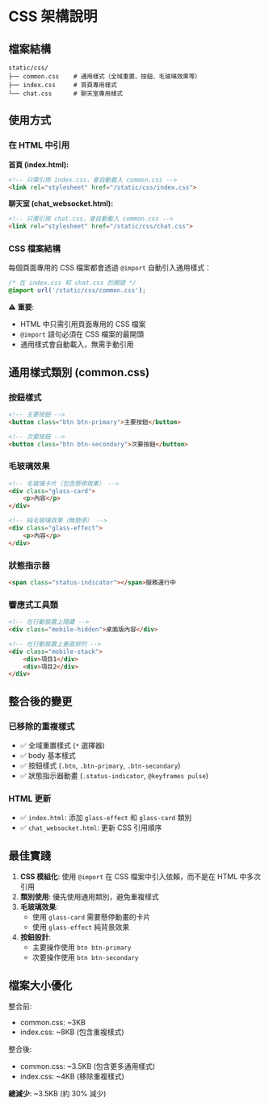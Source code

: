 # CSS 架構說明

## 檔案結構

```text
static/css/
├── common.css    # 通用樣式（全域重置、按鈕、毛玻璃效果等）
├── index.css     # 首頁專用樣式
└── chat.css      # 聊天室專用樣式
```

## 使用方式

### 在 HTML 中引用

**首頁 (index.html):**

```html
<!-- 只需引用 index.css，會自動載入 common.css -->
<link rel="stylesheet" href="/static/css/index.css">
```

**聊天室 (chat_websocket.html):**

```html
<!-- 只需引用 chat.css，會自動載入 common.css -->
<link rel="stylesheet" href="/static/css/chat.css">
```

### CSS 檔案結構

每個頁面專用的 CSS 檔案都會透過 `@import` 自動引入通用樣式：

```css
/* 在 index.css 和 chat.css 的開頭 */
@import url('/static/css/common.css');
```

⚠️ **重要**:

- HTML 中只需引用頁面專用的 CSS 檔案
- `@import` 語句必須在 CSS 檔案的最開頭
- 通用樣式會自動載入，無需手動引用

## 通用樣式類別 (common.css)

### 按鈕樣式

```html
<!-- 主要按鈕 -->
<button class="btn btn-primary">主要按鈕</button>

<!-- 次要按鈕 -->
<button class="btn btn-secondary">次要按鈕</button>
```

### 毛玻璃效果

```html
<!-- 毛玻璃卡片（包含懸停效果） -->
<div class="glass-card">
    <p>內容</p>
</div>

<!-- 純毛玻璃效果（無懸停） -->
<div class="glass-effect">
    <p>內容</p>
</div>
```

### 狀態指示器

```html
<span class="status-indicator"></span>服務運行中
```

### 響應式工具類

```html
<!-- 在行動裝置上隱藏 -->
<div class="mobile-hidden">桌面版內容</div>

<!-- 在行動裝置上垂直排列 -->
<div class="mobile-stack">
    <div>項目1</div>
    <div>項目2</div>
</div>
```

## 整合後的變更

### 已移除的重複樣式

- ✅ 全域重置樣式 (`*` 選擇器)
- ✅ body 基本樣式
- ✅ 按鈕樣式 (`.btn`, `.btn-primary`, `.btn-secondary`)
- ✅ 狀態指示器動畫 (`.status-indicator`, `@keyframes pulse`)

### HTML 更新

- ✅ `index.html`: 添加 `glass-effect` 和 `glass-card` 類別
- ✅ `chat_websocket.html`: 更新 CSS 引用順序

## 最佳實踐

1. **CSS 模組化**: 使用 `@import` 在 CSS 檔案中引入依賴，而不是在 HTML 中多次引用
2. **類別使用**: 優先使用通用類別，避免重複樣式
3. **毛玻璃效果**:
   - 使用 `glass-card` 需要懸停動畫的卡片
   - 使用 `glass-effect` 純背景效果
4. **按鈕設計**:
   - 主要操作使用 `btn btn-primary`
   - 次要操作使用 `btn btn-secondary`

## 檔案大小優化

整合前:

- common.css: ~3KB
- index.css: ~8KB (包含重複樣式)

整合後:

- common.css: ~3.5KB (包含更多通用樣式)
- index.css: ~4KB (移除重複樣式)

**總減少**: ~3.5KB (約 30% 減少)
